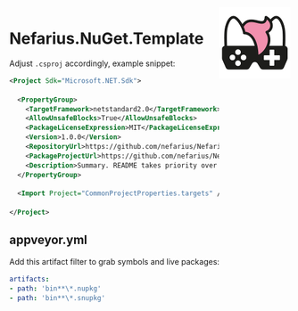 <img src="assets/NSS-128x128.png" align="right" />

# Nefarius.NuGet.Template

Adjust `.csproj` accordingly, example snippet:

```xml
<Project Sdk="Microsoft.NET.Sdk">

  <PropertyGroup>
    <TargetFramework>netstandard2.0</TargetFramework>
    <AllowUnsafeBlocks>True</AllowUnsafeBlocks>
    <PackageLicenseExpression>MIT</PackageLicenseExpression>
    <Version>1.0.0</Version>
    <RepositoryUrl>https://github.com/nefarius/Nefarius.NuGet.Template</RepositoryUrl>
    <PackageProjectUrl>https://github.com/nefarius/Nefarius.NuGet.Template</PackageProjectUrl>
    <Description>Summary. README takes priority over this but nice to have.</Description>
  </PropertyGroup>

  <Import Project="CommonProjectProperties.targets" />

</Project>
```

## appveyor.yml

Add this artifact filter to grab symbols and live packages:

```yml
artifacts:
- path: 'bin**\*.nupkg'
- path: 'bin**\*.snupkg'
```
